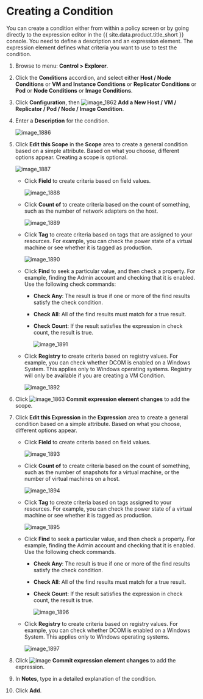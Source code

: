 # Creating a Condition

You can create a condition either from within a policy screen or by going directly to the
expression editor in the {{ site.data.product.title_short }} console. You need to define a
description and an expression element. The expression element defines what criteria you want to
use to test the condition.

1. Browse to menu: **Control > Explorer**.

2. Click the **Conditions** accordion, and select either **Host / Node Conditions** or
   **VM and Instance Conditions** or **Replicator Conditions** or **Pod** or **Node Conditions**
   or **Image Conditions**.

3. Click **Configuration**, then
   ![image_1862](../images/1862.png) **Add a New Host / VM / Replicator / Pod / Node / Image Condition**.

4. Enter a **Description** for the condition.

   ![image_1886](../images/1886.png)

5. Click **Edit this Scope** in the **Scope** area to create a general condition based on a
   simple attribute. Based on what you choose, different options appear. Creating a scope is
   optional.

   ![image_1887](../images/1887.png)

    - Click **Field** to create criteria based on field values.

      ![image_1888](../images/1888.png)

    - Click **Count of** to create criteria based on the count of something, such as the number of
      network adapters on the host.

        ![image_1889](../images/1889.png)

    - Click **Tag** to create criteria based on tags that are assigned to your resources. For
      example, you can check the power state of a virtual machine or see whether it is tagged as
      production.

        ![image_1890](../images/1890.png)

    - Click **Find** to seek a particular value, and then check a property. For example, finding
      the Admin account and checking that it is enabled. Use the following check commands:

        - **Check Any**: The result is true if one or more of the find results satisfy the check
          condition.

        - **Check All**: All of the find results must match for a true result.

        - **Check Count**: If the result satisfies the expression in check count, the result is
          true.

            ![image_1891](../images/1891.png)

    - Click **Registry** to create criteria based on registry values. For example, you can check
      whether DCOM is enabled on a Windows System. This applies only to Windows operating systems.
      Registry will only be available if you are creating a VM Condition.

        ![image_1892](../images/1892.png)

6. Click ![image_1863](../images/1863.png) **Commit expression element changes** to add the scope.

7. Click **Edit this Expression** in the **Expression** area to create a general condition based
   on a simple attribute. Based on what you choose, different options appear.

    - Click **Field** to create criteria based on field values.

      ![image_1893](../images/1893.png)

    - Click **Count of** to create criteria based on the count of something, such as the number of
      snapshots for a virtual machine, or the number of virtual machines on a host.

        ![image_1894](../images/1894.png)

    - Click **Tag** to create criteria based on tags assigned to your resources. For example, you
      can check the power state of a virtual machine or see whether it is tagged as production.

        ![image_1895](../images/1895.png)

    - Click **Find** to seek a particular value, and then check a property. For example, finding
      the Admin account and checking that it is enabled. Use the following check commands.

        - **Check Any**: The result is true if one or more of the find results satisfy the check
          condition.

        - **Check All**: All of the find results must match for a true result.

        - **Check Count**: If the result satisfies the expression in check count, the result is
          true.

            ![image_1896](../images/1896.png)

    - Click **Registry** to create criteria based on registry values. For example, you can check
      whether DCOM is enabled on a Windows System. This applies only to Windows operating systems.

        ![image_1897](../images/1897.png)

8. Click ![image](../images/1863.png) **Commit expression element changes** to add the expression.

9. In **Notes**, type in a detailed explanation of the condition.

10. Click **Add**.
